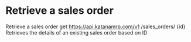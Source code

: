 # Retrieve a sales order

Retrieve a sales order get https://api.katanamrp.com/v1 /sales_orders/ {id} Retrieves
the details of an existing sales order based on ID
